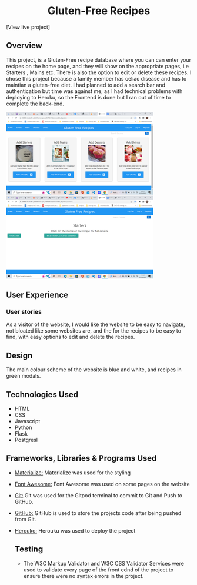 <h1 align="center">Gluten-Free Recipes</h1>

[View live project]

<h2>Overview</h2>

This project, is a Gluten-Free recipe database where you can can enter your recipes on the home page, and they will show on the appropriate pages, i.e Starters , Mains etc.
There is also the option to edit or delete these recipes.
I chose this project because a family member has celiac disease and has to maintian a gluten-free diet. 
I had planned to add a search bar and authentication but time was against me, as I had technical problems with deploying to Heroku, so the Frontend is done but I ran out of time to complete the back-end.


<img src="glutenfree/testhtmlscreenshots/home.png" width="400px">
<img src="glutenfree/testhtmlscreenshots/starters.png" width="400px">


## User Experience

### User stories
As a visitor of the website, I would like the website to be easy to navigate, not bloated like some websites are, and the for the recipes to be easy to find, with easy options to edit and delete the recipes. 

## Design
The main colour scheme of the website is blue and white, and recipes in green modals.

## Technologies Used

- HTML
- CSS
- Javascript
- Python
- Flask
- Postgresl

## Frameworks, Libraries & Programs Used

 
- [Materialize:](https://materializecss.com/)
 Materialize was used for the styling
- [Font Awesome:](https://fonts.google.com/)
 Font Awesome was used on some pages on the website 
- [Git:](https://git-scm.com/)
 Git was used for the Gitpod terminal to commit to Git and Push to GitHub.
- [GitHub:](https://github.com/)
 GitHub is used to store the projects code after being pushed from Git.
- [Herouko:](https://dashboard.heroku.com/)
  Herouku was used to deploy the project

  ## Testing

  -  The W3C Markup Validator and W3C CSS Validator Services were used to validate every page of the front ednd of the project to ensure there were no syntax errors in the project.

  










>

